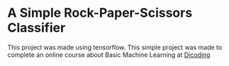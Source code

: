 # A Simple Rock-Paper-Scissors Classifier
This project was made using tensorflow. This simple project was made to complete an online course about Basic Machine Learning at [Dicoding](https://www.dicoding.com/users/860832)
